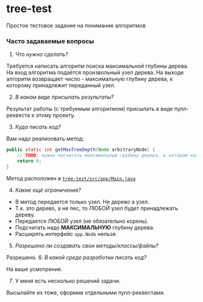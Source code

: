 # tree-test
Простое тестовое задание на понимание алгоритмов
### Часто задаваемые вопросы
1. *Что нужно сделать?* 
 
 Требуется написать алгоритм поиска максимальной глубины дерева. 
  На вход алгоритма подаётся произвольный узел дерева.
  На выходе алгоритм возвращает число - максимальную глубину дерева, к которому принадлежит переданный узел.

2. *В каком виде присылать результаты?*
 
 Результат работы (с требуемым алгоритмом) присылать в виде пулл-реквеста к этому проекту.

3. *Куда писать код?* 

 Вам надо реализовать метод:
 ```java
public static int getMaxTreeDepth(Node arbitraryNode) {
     // TODO: нужно посчитать максимальную грубину дерева, в котором находится переданный узел
     return 0;
 }
 ```
 Метод расположен в [`tree-test/src/app/Main.java`](https://github.com/kaluchi/tree-test/blob/master/src/app/Main.java) 

4. *Какие ещё ограничения?*  
 * В метод передается только узел. Не дерево а узел.
 * Т.к. это дерево, а не лес, то ЛЮБОЙ узел будет принадлежать дереву.
 * Передается ЛЮБОЙ узел (не обязательно корень).
 * Подсчитать надо **МАКСИМАЛЬНУЮ** глубину дерева.
 * Расширять интерфейс `app.Node` нельзя.
5. *Разрешено ли создавать свои методы/классы/файлы?*

  Разрешено.
6. *В какой среде разработки писать код?*

 На ваше усмотрение.

7. У меня есть несколько решений задачи. 

 Высылайте их тоже, оформив отдельными пулл-реквестами.
